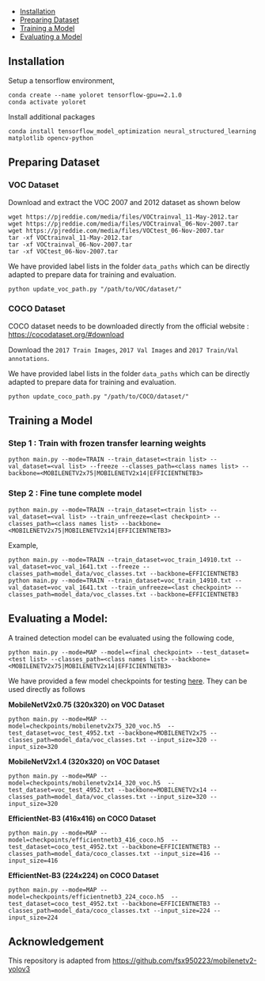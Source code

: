 - [Installation](#installation)
- [Preparing Dataset](#preparing-dataset)
- [Training a Model](#training-a-model)
- [Evaluating a Model](#evaluating-a-model)

## Installation

Setup a tensorflow environment,

```
conda create --name yoloret tensorflow-gpu==2.1.0
conda activate yoloret
```

Install additional packages

```
conda install tensorflow_model_optimization neural_structured_learning matplotlib opencv-python
```

## Preparing Dataset
### VOC Dataset
Download and extract the VOC 2007 and 2012 dataset as shown below
```
wget https://pjreddie.com/media/files/VOCtrainval_11-May-2012.tar
wget https://pjreddie.com/media/files/VOCtrainval_06-Nov-2007.tar
wget https://pjreddie.com/media/files/VOCtest_06-Nov-2007.tar
tar -xf VOCtrainval_11-May-2012.tar
tar -xf VOCtrainval_06-Nov-2007.tar
tar -xf VOCtest_06-Nov-2007.tar
```

We have provided label lists in the folder `data_paths` which can be directly adapted to prepare data for training and evaluation.
```
python update_voc_path.py "/path/to/VOC/dataset/"
```

### COCO Dataset
COCO dataset needs to be downloaded directly from the official website : https://cocodataset.org/#download

Download the `2017 Train Images`, `2017 Val Images` and `2017 Train/Val annotations`.

We have provided label lists in the folder `data_paths` which can be directly adapted to prepare data for training and evaluation.
```
python update_coco_path.py "/path/to/COCO/dataset/"
```

## Training a Model
### Step 1 : Train with frozen transfer learning weights
```
python main.py --mode=TRAIN --train_dataset=<train list> --val_dataset=<val list> --freeze --classes_path=<class names list> --backbone=<MOBILENETV2x75|MOBILENETV2x14|EFFICIENTNETB3>
```
### Step 2 : Fine tune complete model
```
python main.py --mode=TRAIN --train_dataset=<train list> --val_dataset=<val list> --train_unfreeze=<last checkpoint> --classes_path=<class names list> --backbone=<MOBILENETV2x75|MOBILENETV2x14|EFFICIENTNETB3>
```

Example,
```
python main.py --mode=TRAIN --train_dataset=voc_train_14910.txt --val_dataset=voc_val_1641.txt --freeze --classes_path=model_data/voc_classes.txt --backbone=EFFICIENTNETB3
python main.py --mode=TRAIN --train_dataset=voc_train_14910.txt --val_dataset=voc_val_1641.txt --train_unfreeze=<last checkpoint> --classes_path=model_data/voc_classes.txt --backbone=EFFICIENTNETB3
```

## Evaluating a Model:
A trained detection model can be evaluated using the following code,
```
python main.py --mode=MAP --model=<final checkpoint> --test_dataset=<test list> --classes_path=<class names list> --backbone=<MOBILENETV2x75|MOBILENETV2x14|EFFICIENTNETB3>
```

We have provided a few model checkpoints for testing [here](). They can be used directly as follows

**MobileNetV2x0.75 (320x320) on VOC Dataset**
```
python main.py --mode=MAP --model=checkpoints/mobilenetv2x75_320_voc.h5  --test_dataset=voc_test_4952.txt --backbone=MOBILENETV2x75 --classes_path=model_data/voc_classes.txt --input_size=320 --input_size=320
```

**MobileNetV2x1.4 (320x320) on VOC Dataset**
```
python main.py --mode=MAP --model=checkpoints/mobilenetv2x14_320_voc.h5  --test_dataset=voc_test_4952.txt --backbone=MOBILENETV2x14 --classes_path=model_data/voc_classes.txt --input_size=320 --input_size=320
```

**EfficientNet-B3 (416x416) on COCO Dataset**
```
python main.py --mode=MAP --model=checkpoints/efficientnetb3_416_coco.h5  --test_dataset=coco_test_4952.txt --backbone=EFFICIENTNETB3 --classes_path=model_data/coco_classes.txt --input_size=416 --input_size=416
```

**EfficientNet-B3 (224x224) on COCO Dataset**
```
python main.py --mode=MAP --model=checkpoints/efficientnetb3_224_coco.h5  --test_dataset=coco_test_4952.txt --backbone=EFFICIENTNETB3 --classes_path=model_data/coco_classes.txt --input_size=224 --input_size=224
```

## Acknowledgement

This repository is adapted from https://github.com/fsx950223/mobilenetv2-yolov3
